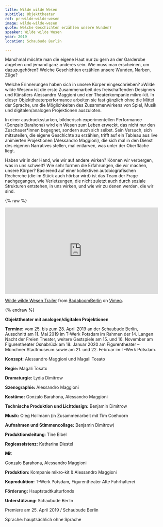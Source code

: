 ```yaml
---
title: Wilde wilde Wesen
subtitle: Objekttheater
ref: pr-wilde-wilde-wesen
image: wilde-wilde-wesen
quote: Welche Geschichten erzählen unsere Wunden?
speaker: Wilde wilde Wesen
year: 2019
location: Schaubude Berlin

---
```


Manchmal möchte man die eigene Haut nur zu gern an der Garderobe abgeben und jemand ganz anderes sein. Wie muss man erscheinen, um dazuzugehören? Welche Geschichten erzählen unsere Wunden, Narben, Züge?



Welche Erinnerungen haben sich in unsere Körper eingeschrieben? »Wilde wilde Wesen« ist die erste Zusammenarbeit des freischaffenden Designers und Künstlers Alessandro Maggioni und der Theaterkompanie mikro-kit. In dieser Objekttheaterperformance arbeiten sie fast gänzlich ohne die Mittel der Sprache, um die Möglichkeiten des Zusammenwirkens von Spiel, Musik und digitalen/analogen Projektionen auszuloten. 

In einer ausdrucksstarken, bildnerisch experimentellen Performance (Gonzalo Barahona) wird ein Wesen zum Leben erweckt, das nicht nur den Zuschauer*innen begegnet, sondern auch sich selbst. Sein Versuch, sich mitzuteilen, die eigene Geschichte zu erzählen, trifft auf ein Tableau aus live animierten Projektionen (Alessandro Maggioni), die sich mal in den Dienst des eigenen Narratives stellen, mal entlarven, was unter der Oberfläche liegt. 

Haben wir in der Hand, wie wir auf andere wirken? Können wir verbergen, was in uns schwelt? Wie sehr formen die Erfahrungen, die wir machen, unsere Körper? Basierend auf einer kollektiven autobiografischen Recherche (die im Stück auch hörbar wird) ist das Team der Frage nachgegangen, wie Verletzungen, die nicht zuletzt auch durch soziale Strukturen entstehen, in uns wirken, und wie wir zu denen werden, die wir sind.

{% raw %}
<div style="padding:56.25% 0 0 0;position:relative;"><iframe src="https://player.vimeo.com/video/333739880" style="position:absolute;top:0;left:0;width:100%;height:100%;" frameborder="0" allow="autoplay; fullscreen" allowfullscreen></iframe></div><script src="https://player.vimeo.com/api/player.js"></script>
<p><a href="https://vimeo.com/333739880">Wilde wilde Wesen Trailer</a> from <a href="https://vimeo.com/badaboomberlin">BadaboomBerlin</a> on <a href="https://vimeo.com">Vimeo</a>.</p> 
{% endraw %}

**Objekttheater mit analogen/digitalen Projektionen**

**Termine:** vom 25. bis zum 28. April 2019 an der Schaubude Berlin, Ausschnitt am 11. Mai 2019 im T-Werk Potsdam im Rahmen der 14. Langen Nacht der Freien Theater, weitere Gastspiele am 15. und 16. November am Figurentheater Osnabrück am 18. Januar 2020 am Figurentheater – Münchner Stadtmuseum sowie am 21. und 22. Februar im T-Werk Potsdam.

**Konzept:** Alessandro Maggioni und Magali Tosato

**Regie:** Magali Tosato

**Dramaturgie:** Lydia Dimitrow

**Szenographie:** Alessandro Maggioni

**Kostüme:** Gonzalo Barahona, Alessandro Maggioni

**Technische Produktion und Lichtdesign:** Benjamin Dimitrow

**Musik:** Oleg Hollmann (in Zusammenarbeit mit Tim Coehoorn

**Aufnahmen und Stimmencollage:** Benjamin Dimitrow)

**Produktionsleitung**: Tine Elbel

**Regieassistenz:** Katharina Diestel


**Mit**

Gonzalo Barahona, Alessandro Maggioni

**Produktion:** Kompanie mikro-kit & Alessandro Maggioni

**Koproduktion:** T-Werk Potsdam, Figurentheater Alte Fuhrhalterei

**Förderung:** Hauptstadtkulturfonds

**Unterstützung:** Schaubude Berlin


Premiere am 25. April 2019 / Schaubude Berlin

Sprache: hauptsächlich ohne Sprache
